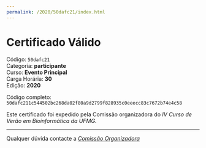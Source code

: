 ```yaml
---
permalink: /2020/50dafc21/index.html
---
```


# Certificado Válido

Código: `50dafc21`<br>
Categoria: **participante**<br>
Curso: **Evento Principal**<br>
Carga Horária: **30**<br>
Edição: **2020**<br>


Código completo: `50dafc211c544502bc268da02f80a9d2799f828935c0eeecc83c7672b74e4c58`


Este certificado foi expedido pela Comissão organizadora do *IV Curso de Verão em Bioinformática da UFMG*.

----

Qualquer dúvida contacte a [_Comissão Organizadora_](<mailto:cursobioinfoufmg@gmail.com$subject=[Certificados]>)

